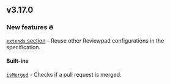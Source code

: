 ## v3.17.0

### New features :fire:

[`extends` section](/guides/extends) - Reuse other Reviewpad configurations in the specification.

#### Built-ins

[`isMerged`](/guides/built-ins#ismerged) - Checks if a pull request is merged.
